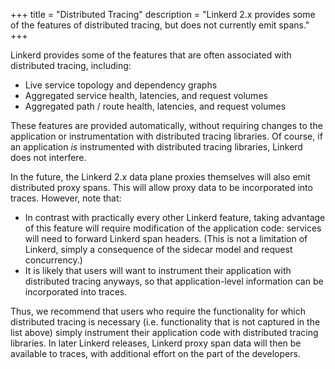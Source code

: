 +++
title = "Distributed Tracing"
description = "Linkerd 2.x provides some of the features of distributed tracing, but does not currently emit spans."
+++

Linkerd provides some of the features that are often associated with
distributed tracing, including:

* Live service topology and dependency graphs
* Aggregated service health, latencies, and request volumes
* Aggregated path / route health, latencies, and request volumes

These features are provided automatically, without requiring changes to the
application or instrumentation with distributed tracing libraries. Of course,
if an application *is* instrumented with distributed tracing libraries, Linkerd
does not interfere.

In the future, the Linkerd 2.x data plane proxies themselves will also emit
distributed proxy spans. This will allow proxy data to be incorporated into
traces. However, note that:

* In contrast with practically every other Linkerd feature, taking advantage
  of this feature will require modification of the application code: services
  will need to forward Linkerd span headers. (This is not a limitation of Linkerd,
  simply a consequence of the sidecar model and request concurrency.)
* It is likely that users will want to instrument their application with
  distributed tracing anyways, so that application-level information can
  be incorporated into traces.

Thus, we recommend that users who require the functionality for which
distributed tracing is necessary (i.e. functionality that is not captured in
the list above) simply instrument their application code with distributed
tracing libraries. In later Linkerd releases, Linkerd proxy span data will then
be available to traces, with additional effort on the part of the developers.

